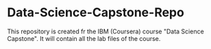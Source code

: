 # Data-Science-Capstone-Repo
This repository is created fr the IBM (Coursera) course "Data Science Capstone". It will contain all the lab files of the course.
